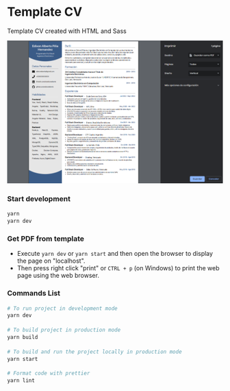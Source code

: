 # Template CV

Template CV created with HTML and Sass

![template](./template.png)

### Start development

```sh
yarn
yarn dev
```

### Get PDF from template

- Execute `yarn dev` or `yarn start` and then open the browser to display the page on "localhost".
- Then press right click "print" or `CTRL + p` (on Windows) to print the web page using the web browser.

### Commands List

```sh
# To run project in development mode
yarn dev

# To build project in production mode
yarn build

# To build and run the project locally in production mode
yarn start

# Format code with prettier
yarn lint
```
